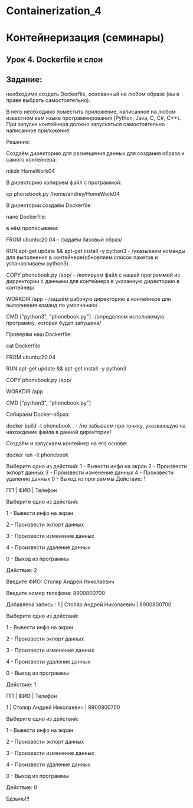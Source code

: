 # Containerization_4
# Контейнеризация (семинары)
## Урок 4. Dockerfile и слои
## Задание: 
необходимо создать Dockerfile, основанный на любом образе (вы в праве выбрать самостоятельно).

В него необходимо поместить приложение, написанное на любом известном вам языке программирования (Python, Java, C, С#, C++).
При запуске контейнера должно запускаться самостоятельно написанное приложение.

Решение:

Создаём директорию для размещения данных для создания образа и самого контейнера:

mkdir HomeWork04

В директорию копируем файл с программой:

cp phonebook.py /home/andrey/HomeWork04

В директории создаём Dockerfile:

nano Dockerfile:

в нём прописываем:

FROM ubuntu:20.04 - /задаём базовый образ/

RUN apt-get update && apt-get install -y python3 - /указываем команды для выполнения в контейнере(обновляем список пакетов и устанавливаем python3)

COPY phonebook.py /app/ - /копируем файл с нашей программой из дирректории с данными для контейнера в указанную директорию в контейнер/

WORKDIR /app - /задаём рабочую директорию в контейнере для выполнения команд по умолчанию/

CMD ["python3", "phonebook.py"] -/определяем исполняемую программу, которая будет запущена/

Проверям наш Dockerfile:

cat Dockerfile

FROM ubuntu:20.04

RUN apt-get update && apt-get install -y python3

COPY phonebook.py /app/

WORKDIR /app

CMD ["python3", "phonebook.py"]

Собираем Docker-образ:

docker build -t phonebook . - /не забываем про точкку, указвающую на нахождение файла в данной директории/


Создаём и запускаем контейнер на его основе:

docker run -it phonebook

Выберите одно из действий:
1 - Вывести инфо на экран
2 - Произвести экпорт данных
3 - Произвести изменение данных
4 - Произвести удаление данных
0 - Выход из программы
Действие: 1

ПП | ФИО | Телефон


Выберите одно из действий:

1 - Вывести инфо на экран

2 - Произвести экпорт данных

3 - Произвести изменение данных

4 - Произвести удаление данных

0 - Выход из программы

Действие: 2

Введите ФИО: Столяр Андрей Николаевич

Введите номер телефона: 8900800700

Добавлена запись : 1 | Столяр Андрей Николаевич | 8900800700


Выберите одно из действий:

1 - Вывести инфо на экран

2 - Произвести экпорт данных

3 - Произвести изменение данных

4 - Произвести удаление данных

0 - Выход из программы

Действие: 1

ПП | ФИО | Телефон

1 | Столяр Андрей Николаевич | 8900800700



Выберите одно из действий:

1 - Вывести инфо на экран

2 - Произвести экпорт данных

3 - Произвести изменение данных

4 - Произвести удаление данных

0 - Выход из программы

Действие: 0

Бдзынь!!!




